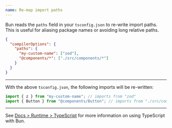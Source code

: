 ```yaml
---
name: Re-map import paths
---
```


Bun reads the `paths` field in your `tsconfig.json` to re-write import paths. This is useful for aliasing package names or avoiding long relative paths.

```json
{
  "compilerOptions": {
    "paths": {
      "my-custom-name": ["zod"],
      "@components/*": ["./src/components/*"]
    }
  }
}
```

---

With the above `tsconfig.json`, the following imports will be re-written:

```ts
import { z } from "my-custom-name"; // imports from "zod"
import { Button } from "@components/Button"; // imports from "./src/components/Button"
```

---

See [Docs > Runtime > TypeScript](https://bun.sh/docs/runtime/typescript) for more information on using TypeScript with Bun.
